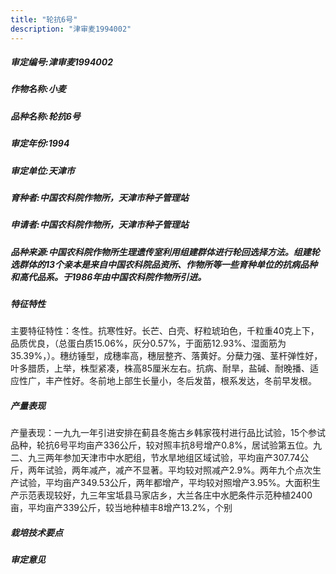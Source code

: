 ```yaml
---
title: "轮抗6号"
description: "津审麦1994002"
---
```

##### 审定编号:津审麦1994002

##### 作物名称:小麦

##### 品种名称:轮抗6号

##### 审定年份:1994

##### 审定单位:天津市

##### 育种者:中国农科院作物所，天津市种子管理站

##### 申请者:中国农科院作物所，天津市种子管理站

##### 品种来源:中国农科院作物所生理遗传室利用组建群体进行轮回选择方法。组建轮选群体的13个亲本是来自中国农科院品资所、作物所等一些育种单位的抗病品种和高代品系。于1986年由中国农科院作物所引进。

##### 特征特性
主要特征特性：冬性。抗寒性好。长芒、白壳、籽粒琥珀色，千粒重40克上下，品质优良，（总蛋白质15.06%，灰分0.57%，于面筋12.93%、湿面筋为35.39%，）。穗纺锤型，成穗率高，穗层整齐、落黄好。分蘖力强、茎杆弹性好，叶多腊质，上举，株型紧凑，株高85厘米左右。抗病、耐旱，盐碱、耐晚播、适应性广，丰产性好。冬前地上部生长量小，冬后发苗，根系发达，冬前早发根。

##### 产量表现
产量表现：一九九一年引进安排在蓟县冬施古乡韩家筏村进行品比试验，15个参试品种，轮抗6号平均亩产336公斤，较对照丰抗8号增产0.8%，居试验第五位。九二、九三两年参加天津市中水肥组，节水旱地组区域试验，平均亩产307.74公斤，两年试验，两年减产，减产不显著。平均较对照减产2.9%。两年九个点次生产试验，平均亩产349.53公斤，两年都增产，平均较对照增产3.95%。大面积生产示范表现较好，九三年宝坻县马家店乡，大兰各庄中水肥条件示范种植2400亩，平均亩产339公斤，较当地种植丰8增产13.2%，个别

##### 栽培技术要点


##### 审定意见


